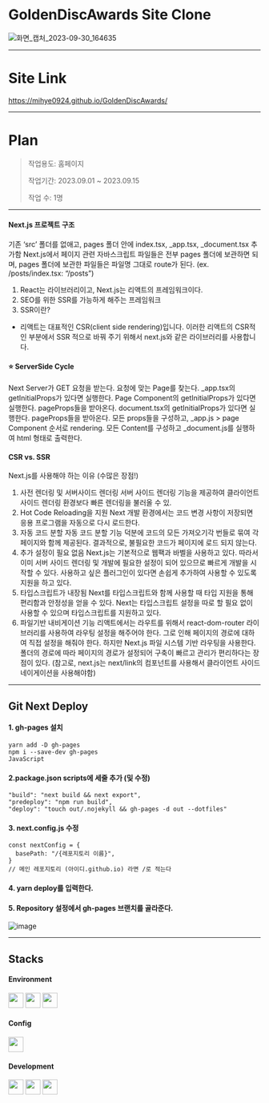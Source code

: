 
# GoldenDiscAwards Site Clone
 
![화면_캡처_2023-09-30_164635](https://github.com/mihye0924/GoldenDiscAwards/assets/71968785/f6a40d00-81fb-4161-bc29-9b7238811797)

------------

# Site Link
https://mihye0924.github.io/GoldenDiscAwards/

------------

# Plan
> 작업용도: 홈페이지
> 
> 작업기간: 2023.09.01 ~ 2023.09.15
> 
> 작업 수: 1명


------------

#### Next.js 프로젝트 구조
기존 ‘src’ 폴더를 없애고, pages 폴더 안에 index.tsx, _app.tsx, _document.tsx 추가함
Next.js에서 페이지 관련 자바스크립트 파일들은 전부 pages 폴더에 보관하면 되며, pages 폴더에 보관한 파일들은 파일명 그대로 route가 된다. (ex. /posts/index.tsx: “/posts”)

1) React는 라이브러리이고, Next.js는 리액트의 프레임워크이다.
2) SEO를 위한 SSR를 가능하게 해주는 프레임워크
3) SSR이란?
- 리액트는 대표적인 CSR(client side rendering)입니다. 이러한 리액트의 CSR적인 부분에서 SSR 적으로 바꿔 주기 위해서 next.js와 같은 라이브러리를 사용합니다.

#### ⭐️ ServerSide Cycle
Next Server가 GET 요청을 받는다.
요청에 맞는 Page를 찾는다.
_app.tsx의 getInitialProps가 있다면 실행한다.
Page Component의 getInitialProps가 있다면 실행한다. pageProps들을 받아온다.
document.tsx의 getInitialProps가 있다면 실행한다. pageProps들을 받아온다.
모든 props들을 구성하고, _app.js > page Component 순서로 rendering.
모든 Content를 구성하고 _document.js를 실행하여 html 형태로 출력한다.

#### CSR vs. SSR
Next.js를 사용해야 하는 이유 (수많은 장점!)
1) 사전 렌더링 및 서버사이드 렌더링
서버 사이드 렌더링 기능을 제공하여 클라이언트 사이드 렌더링 환경보다 빠른 렌더링을 불러올 수 있.
2) Hot Code Reloading을 지원
Next 개발 환경에서는 코드 변경 사항이 저장되면 응용 프로그램을 자동으로 다시 로드한다.
3) 자동 코드 분할
자동 코드 분할 기능 덕분에 코드의 모든 가져오기각 번들로 묶여 각 페이지와 함께 제공된다.
결과적으로, 불필요한 코드가 페이지에 로드 되지 않는다.
4) 추가 설정이 필요 없음
Next.js는 기본적으로 웹팩과 바벨을 사용하고 있다. 따라서 이미 서버 사이드 렌더링 및 개발에 필요한 설정이 되어 있으므로 빠르게 개발을 시작할 수 있다.
사용하고 싶은 플러그인이 있다면 손쉽게 추가하여 사용할 수 있도록 지원을 하고 있다.
5) 타입스크립트가 내장됨
Next를 타입스크립트와 함께 사용할 때 타입 지원을 통해 편리함과 안정성을 얻을 수 있다.
Next는 타입스크립트 설정을 따로 할 필요 없이 사용할 수 있으며 타입스크립트를 지원하고 있다.
6) 파일기반 내비게이션 기능
리액트에서는 라우트를 위해서 react-dom-router 라이브러리를 사용하여 라우팅 설정을 해주어야 한다. 그로 인해 페이지의 경로에 대하여 직접 설정을 해줘야 한다.
하지만 Next.js 파일 시스템 기반 라우팅을 사용한다.
폴더의 경로에 따라 페이지의 경로가 설정되어 구축이 빠르고 관리가 편리하다는 장점이 있다.
(참고로, next.js는 next/link의 <Link /> 컴포넌트를 사용해서 클라이언트 사이드 네이게이션을 사용해야함)

------------ 

## Git Next Deploy

#### 1. gh-pages 설치
```
yarn add -D gh-pages
npm i --save-dev gh-pages
JavaScript
```

#### 2.package.json scripts에 세줄 추가 (및 수정)
```
"build": "next build && next export",
"predeploy": "npm run build",
"deploy": "touch out/.nojekyll && gh-pages -d out --dotfiles"
```

#### 3. next.config.js 수정
```
const nextConfig = {
  basePath: "/{레포지토리 이름}",
}
// 메인 레포지토리 (아이디.github.io) 라면 /로 적는다 
```

#### 4. yarn deploy를 입력한다.

#### 5. Repository 설정에서 gh-pages 브랜치를 골라준다.  
![image](https://github.com/mihye0924/GoldenDiscAwards/assets/71968785/8b6f528d-ad59-406d-b746-3f2a242ace7d)

------------
 
## Stacks

#### Environment    
<img src="https://github.com/mihye0924/react_context_app/assets/71968785/6e825b86-c259-48c2-a272-4286e74d9798" width="30">
<img src="https://github.com/mihye0924/react_context_app/assets/71968785/557f00bf-2f5f-4bc9-9d63-10565250d6f9" width="30">
<img src="https://github.com/mihye0924/react_context_app/assets/71968785/64f67e8b-759f-4063-a3bc-29dc3918e44b" width="30"> 

#### Config
<img src="https://github.com/mihye0924/react_context_app/assets/71968785/64725c2b-af8d-4891-9ef1-f1068d1fd019" width="30">

#### Development
<img src="https://github.com/mihye0924/GoldenDiscAwards/assets/71968785/f990ea8b-6073-45fc-8ff7-d98cd53c687c" width="30">
<img src="https://github.com/mihye0924/react_context_app/assets/71968785/4e1c1159-2dc7-421f-b247-f2d23a86c52f" width="30">
<img src="https://github.com/mihye0924/GoldenDiscAwards/assets/71968785/c715b201-cc4b-4ff7-9d45-1b3429c98a25" width="30">

